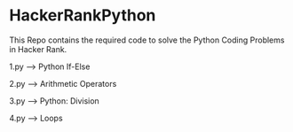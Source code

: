 # HackerRankPython
This Repo contains the required code to solve the Python Coding Problems in Hacker Rank.

1.py --> Python If-Else


2.py --> Arithmetic Operators


3.py --> Python: Division

4.py --> Loops
